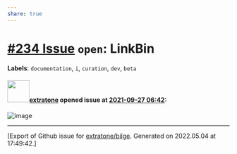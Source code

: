```yaml
---
share: true
---
```

# [\#234 Issue](https://github.com/extratone/bilge/issues/234) `open`: LinkBin
**Labels**: `documentation`, `i`, `curation`, `dev`, `beta`


#### <img src="https://avatars.githubusercontent.com/u/43663476?u=5047287ff0b8c3ce7f7e5858d204c9b3e57d8e44&v=4" width="50">[extratone](https://github.com/extratone) opened issue at [2021-09-27 06:42](https://github.com/extratone/bilge/issues/234):

![image](https://user-images.githubusercontent.com/43663476/134857288-0c5c768c-b93f-42f6-9a76-720a4302ebc1.png)




-------------------------------------------------------------------------------



[Export of Github issue for [extratone/bilge](https://github.com/extratone/bilge). Generated on 2022.05.04 at 17:49:42.]
